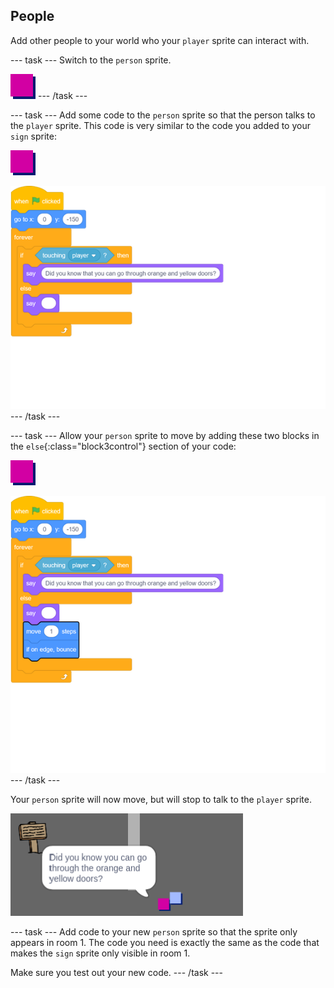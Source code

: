 ## People

Add other people to your world who your `player` sprite can interact with.

--- task ---
Switch to the `person` sprite.

![Person sprite](images/person.png)
--- /task ---

--- task ---
Add some code to the `person` sprite so that the person talks to the `player` sprite. This code is very similar to the code you added to your `sign` sprite:

![person](images/person.png)

![blocks_1545306406_08678](images/blocks_1545306406_08678.png)
--- /task ---

--- task ---
Allow your `person` sprite to move by adding these two blocks in the `else`{:class="block3control"} section of your code:

![person](images/person.png)

![blocks_1545306407_2513773](images/blocks_1545306407_2513773.png)
--- /task ---

Your `person` sprite will now move, but will stop to talk to the `player` sprite.

![screenshot](images/world-person-test.png)

--- task ---
Add code to your new `person` sprite so that the sprite only appears in room 1. The code you need is exactly the same as the code that makes the `sign` sprite only visible in room 1.

Make sure you test out your new code. 
--- /task ---
